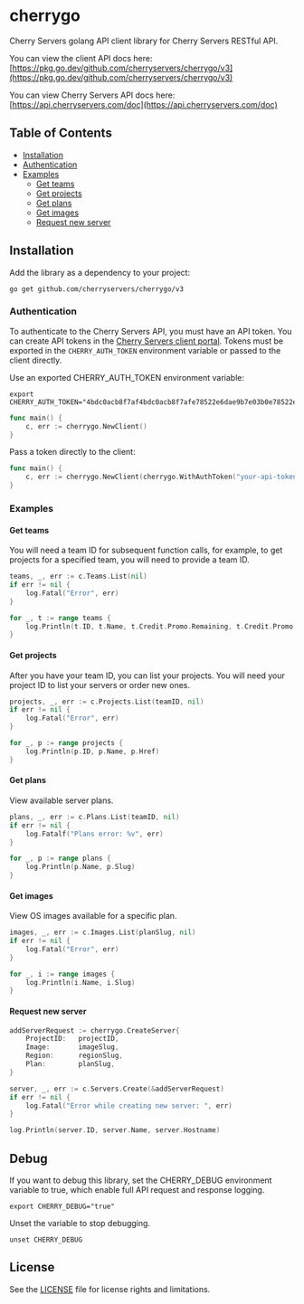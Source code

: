 # cherrygo

Cherry Servers golang API client library for Cherry Servers RESTful API.

You can view the client API docs here: [https://pkg.go.dev/github.com/cherryservers/cherrygo/v3](https://pkg.go.dev/github.com/cherryservers/cherrygo/v3)

You can view Cherry Servers API docs here: [https://api.cherryservers.com/doc](https://api.cherryservers.com/doc)

## Table of Contents

- [Installation](#installation)
- [Authentication](#authentication)
- [Examples](#examples)
  - [Get teams](#get-teams)
  - [Get projects](#get-projects)
  - [Get plans](#get-plans)
  - [Get images](#get-images)
  - [Request new server](#request-new-server)

## Installation

Add the library as a dependency to your project:
```
go get github.com/cherryservers/cherrygo/v3
```

### Authentication

To authenticate to the Cherry Servers API, you must have an API token. You can create API tokens in the [Cherry Servers client portal](https://portal.cherryservers.com/settings/api-keys). Tokens must be exported in the `CHERRY_AUTH_TOKEN` environment variable or passed to the client directly.

Use an exported CHERRY_AUTH_TOKEN environment variable:
```
export CHERRY_AUTH_TOKEN="4bdc0acb8f7af4bdc0acb8f7afe78522e6dae9b7e03b0e78522e6dae9b7e03b0"
```
```go
func main() {
    c, err := cherrygo.NewClient()
}
```
Pass a token directly to the client:
```go
func main() {
    c, err := cherrygo.NewClient(cherrygo.WithAuthToken("your-api-token"))
}
```

### Examples

#### Get teams
You will need a team ID for subsequent function calls, for example, to get projects for a specified team, you will need to provide a team ID.
```go
teams, _, err := c.Teams.List(nil)
if err != nil {
    log.Fatal("Error", err)
}

for _, t := range teams {
    log.Println(t.ID, t.Name, t.Credit.Promo.Remaining, t.Credit.Promo.Usage, t.Credit.Resources.Pricing.Price)
}
```

#### Get projects
After you have your team ID, you can list your projects. You will need your project ID to list your servers or order new ones.
```go
projects, _, err := c.Projects.List(teamID, nil)
if err != nil {
    log.Fatal("Error", err)
}

for _, p := range projects {
    log.Println(p.ID, p.Name, p.Href)
}
```

#### Get plans
View available server plans.

```go
plans, _, err := c.Plans.List(teamID, nil)
if err != nil {
    log.Fatalf("Plans error: %v", err)
}

for _, p := range plans {
    log.Println(p.Name, p.Slug)
}
```

#### Get images
View OS images available for a specific plan.

```go
images, _, err := c.Images.List(planSlug, nil)
if err != nil {
    log.Fatal("Error", err)
}

for _, i := range images {
    log.Println(i.Name, i.Slug)
}
```

#### Request new server
```go
addServerRequest := cherrygo.CreateServer{
    ProjectID:   projectID,
    Image:       imageSlug,
    Region:      regionSlug,
    Plan:        planSlug,
}

server, _, err := c.Servers.Create(&addServerRequest)
if err != nil {
    log.Fatal("Error while creating new server: ", err)
}

log.Println(server.ID, server.Name, server.Hostname)
```

## Debug

If you want to debug this library, set the CHERRY_DEBUG environment variable to true, which enable full API request and response logging.
```
export CHERRY_DEBUG="true"
```

Unset the variable to stop debugging.
```
unset CHERRY_DEBUG
```

## License

See the [LICENSE](LICENSE.md) file for license rights and limitations.
